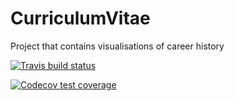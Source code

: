 # CurriculumVitae
Project that contains visualisations of career history

  <!-- badges: start -->
  [![Travis build status](https://travis-ci.org/GABurns/CurriculumVitae.svg?branch=master)](https://travis-ci.org/GABurns/CurriculumVitae)
  <!-- badges: end -->
  
  <!-- badges: start -->
  [![Codecov test coverage](https://codecov.io/gh/GABurns/CurriculumVitae/branch/master/graph/badge.svg)](https://codecov.io/gh/GABurns/CurriculumVitae?branch=master)
  <!-- badges: end -->
